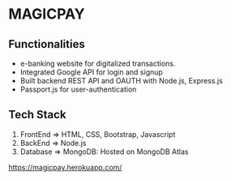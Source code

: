 # MAGICPAY

## Functionalities
 * e-banking website for digitalized transactions.
 * Integrated Google API for login and signup
 * Built backend REST API and OAUTH with Node.js, Express.js
 * Passport.js for user-authentication

## Tech Stack
  1. FrontEnd => HTML, CSS, Bootstrap, Javascript
  2. BackEnd  => Node.js
  3. Database => MongoDB: Hosted on MongoDB Atlas
 
 https://magicpay.herokuapp.com/
